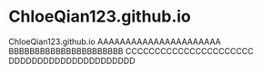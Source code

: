 # ChloeQian123.github.io
ChloeQian123.github.io
AAAAAAAAAAAAAAAAAAAAAA
BBBBBBBBBBBBBBBBBBBBBB
CCCCCCCCCCCCCCCCCCCCCC
DDDDDDDDDDDDDDDDDDDDDD

